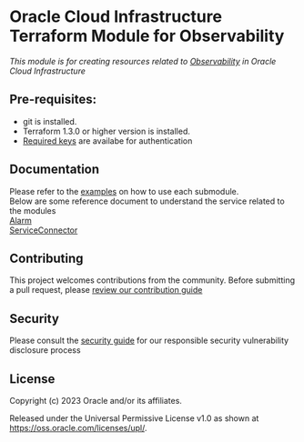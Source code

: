 # Oracle Cloud Infrastructure Terraform Module for Observability

*This module is for creating resources related to [Observability](https://www.oracle.com/in/manageability/) in Oracle Cloud Infrastructure*

## Pre-requisites:

- git is installed. 
- Terraform 1.3.0 or higher version is installed.
- [Required keys]([https://](https://docs.oracle.com/en-us/iaas/Content/API/Concepts/apisigningkey.htm)) are availabe for authentication
## Documentation
Please refer to the [examples](https://github.com/oracle-terraform-modules/terraform-oci-oandm/tree/main/examples) on how to use each submodule.       
Below are some reference document to understand the service related to the modules  
[Alarm](https://docs.oracle.com/en-us/iaas/Content/Monitoring/Tasks/managingalarms.htm)  
[ServiceConnector](https://docs.oracle.com/en-us/iaas/Content/service-connector-hub/overview.htm)  

## Contributing

This project welcomes contributions from the community. Before submitting a pull request, please [review our contribution guide](./CONTRIBUTING.md)

## Security

Please consult the [security guide](./SECURITY.md) for our responsible security vulnerability disclosure process

## License

Copyright (c) 2023 Oracle and/or its affiliates.

Released under the Universal Permissive License v1.0 as shown at
<https://oss.oracle.com/licenses/upl/>.
